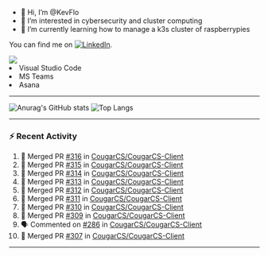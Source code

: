 - 👋 Hi, I’m @KevFlo
- 👀 I’m interested in cybersecurity and cluster computing
- 🌱 I’m currently learning how to manage a k3s cluster of raspberrypies


You can find me on [![LinkedIn][3.2]][3].

<!-- Icons -->

[3.2]: https://i.imgur.com/IwuydvD.png (LinkedIn icon without padding)

<!-- Links to your social media accounts -->

[3]: https://www.linkedin.com/in/flores-kevin/


<a>
    <img src="https://img.shields.io/badge/-Commonly%20Used%20Tools-lightgrey ">
    <li>Visual Studio Code</li> <li>MS Teams</li> <li>Asana</li>
</a>



---

![Anurag's GitHub stats](https://github-readme-stats-kevflo.vercel.app/api?username=KevFlo&count_private=true&hide=stars&show_icons=true&theme=nord)
![Top Langs](https://github-readme-stats-kevflo.vercel.app/api/top-langs/?username=KevFlo&langs_count=5&show_icons=true&theme=nord)

---

### :zap: Recent Activity

<!--START_SECTION:activity-->
1. 🎉 Merged PR [#316](https://github.com/CougarCS/CougarCS-Client/pull/316) in [CougarCS/CougarCS-Client](https://github.com/CougarCS/CougarCS-Client)
2. 🎉 Merged PR [#315](https://github.com/CougarCS/CougarCS-Client/pull/315) in [CougarCS/CougarCS-Client](https://github.com/CougarCS/CougarCS-Client)
3. 🎉 Merged PR [#314](https://github.com/CougarCS/CougarCS-Client/pull/314) in [CougarCS/CougarCS-Client](https://github.com/CougarCS/CougarCS-Client)
4. 🎉 Merged PR [#313](https://github.com/CougarCS/CougarCS-Client/pull/313) in [CougarCS/CougarCS-Client](https://github.com/CougarCS/CougarCS-Client)
5. 🎉 Merged PR [#312](https://github.com/CougarCS/CougarCS-Client/pull/312) in [CougarCS/CougarCS-Client](https://github.com/CougarCS/CougarCS-Client)
6. 🎉 Merged PR [#311](https://github.com/CougarCS/CougarCS-Client/pull/311) in [CougarCS/CougarCS-Client](https://github.com/CougarCS/CougarCS-Client)
7. 🎉 Merged PR [#310](https://github.com/CougarCS/CougarCS-Client/pull/310) in [CougarCS/CougarCS-Client](https://github.com/CougarCS/CougarCS-Client)
8. 🎉 Merged PR [#309](https://github.com/CougarCS/CougarCS-Client/pull/309) in [CougarCS/CougarCS-Client](https://github.com/CougarCS/CougarCS-Client)
9. 🗣 Commented on [#286](https://github.com/CougarCS/CougarCS-Client/issues/286) in [CougarCS/CougarCS-Client](https://github.com/CougarCS/CougarCS-Client)
10. 🎉 Merged PR [#307](https://github.com/CougarCS/CougarCS-Client/pull/307) in [CougarCS/CougarCS-Client](https://github.com/CougarCS/CougarCS-Client)
<!--END_SECTION:activity-->

---
<!---
KevFlo/KevFlo is a ✨ special ✨ repository because its `README.md` (this file) appears on your GitHub profile.
You can click the Preview link to take a look at your changes.
--->
